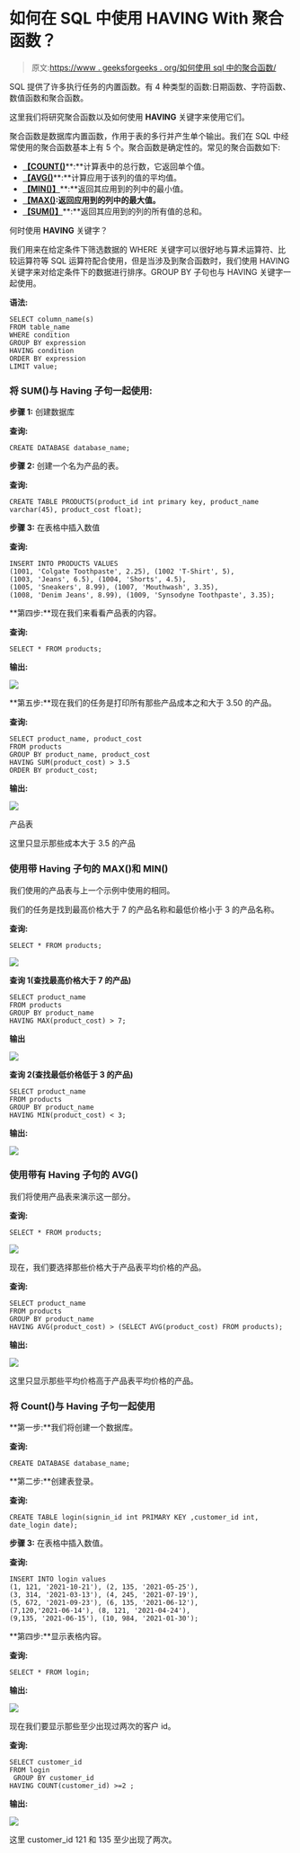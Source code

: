 # 如何在 SQL 中使用 HAVING With 聚合函数？

> 原文:[https://www . geeksforgeeks . org/如何使用 sql 中的聚合函数/](https://www.geeksforgeeks.org/how-to-use-having-with-aggregate-functions-in-sql/)

SQL 提供了许多执行任务的内置函数。有 4 种类型的函数:日期函数、字符函数、数值函数和聚合函数。

这里我们将研究聚合函数以及如何使用 **HAVING** 关键字来使用它们。

聚合函数是数据库内置函数，作用于表的多行并产生单个输出。我们在 SQL 中经常使用的聚合函数基本上有 5 个。聚合函数是确定性的。常见的聚合函数如下:

*   [**【COUNT()**](https://www.geeksforgeeks.org/sql-count-avg-and-sum/)**:**计算表中的总行数，它返回单个值。
*   [**【AVG()**](https://www.geeksforgeeks.org/sql-count-avg-and-sum/)**:**计算应用于该列的值的平均值。
*   [**【MIN()】**](https://www.geeksforgeeks.org/sql-count-avg-and-sum/)**:**返回其应用到的列中的最小值。
*   [**【MAX()**](https://www.geeksforgeeks.org/sql-count-avg-and-sum/)**:返回应用到的列中的最大值。**
*   [**【SUM()】**](https://www.geeksforgeeks.org/sql-count-avg-and-sum/)**:**返回其应用到的列的所有值的总和。

何时使用 **HAVING** 关键字？

我们用来在给定条件下筛选数据的 WHERE 关键字可以很好地与算术运算符、比较运算符等 SQL 运算符配合使用，但是当涉及到聚合函数时，我们使用 HAVING 关键字来对给定条件下的数据进行排序。GROUP BY 子句也与 HAVING 关键字一起使用。

**语法:**

```
SELECT column_name(s) 
FROM table_name 
WHERE condition 
GROUP BY expression 
HAVING condition 
ORDER BY expression 
LIMIT value;
```

### **将 SUM()与 Having 子句一起使用:**

**步骤 1:** 创建数据库

**查询:**

```
CREATE DATABASE database_name;
```

**步骤 2:** 创建一个名为产品的表。

**查询:**

```
CREATE TABLE PRODUCTS(product_id int primary key, product_name varchar(45), product_cost float);
```

**步骤 3:** 在表格中插入数值

**查询:**

```
INSERT INTO PRODUCTS VALUES 
(1001, 'Colgate Toothpaste', 2.25), (1002 'T-Shirt', 5), 
(1003, 'Jeans', 6.5), (1004, 'Shorts', 4.5), 
(1005, 'Sneakers', 8.99), (1007, 'Mouthwash', 3.35), 
(1008, 'Denim Jeans', 8.99), (1009, 'Synsodyne Toothpaste', 3.35);
```

**第四步:**现在我们来看看产品表的内容。

**查询:**

```
SELECT * FROM products;
```

**输出:**

![](img/8f98acb948fc4bfbf653efad9474f9d2.png)

**第五步:**现在我们的任务是打印所有那些产品成本之和大于 3.50 的产品。

**查询:**

```
SELECT product_name, product_cost  
FROM products  
GROUP BY product_name, product_cost  
HAVING SUM(product_cost) > 3.5  
ORDER BY product_cost;
```

**输出:**

![](img/96956aa4c65560149a3e01401161f030.png)

产品表

这里只显示那些成本大于 3.5 的产品

### **使用带 Having 子句的 MAX()和 MIN()**

我们使用的产品表与上一个示例中使用的相同。

我们的任务是找到最高价格大于 7 的产品名称和最低价格小于 3 的产品名称。

**查询:**

```
SELECT * FROM products;
```

![](img/8f98acb948fc4bfbf653efad9474f9d2.png)

**查询 1(查找最高价格大于 7 的产品)**

```
SELECT product_name 
FROM products 
GROUP BY product_name 
HAVING MAX(product_cost) > 7;
```

**输出**

![](img/4d178b23fe90d0ba7b3eb35eff930201.png)

**查询 2(查找最低价格低于 3 的产品)**

```
SELECT product_name 
FROM products 
GROUP BY product_name 
HAVING MIN(product_cost) < 3;
```

**输出:**

![](img/7ef182b2f78490824fc2af4a99813d04.png)

### **使用带有 Having 子句的 AVG()**

我们将使用产品表来演示这一部分。

**查询:**

```
SELECT * FROM products;
```

![](img/8f98acb948fc4bfbf653efad9474f9d2.png)

现在，我们要选择那些价格大于产品表平均价格的产品。

**查询:**

```
SELECT product_name
FROM products
GROUP BY product_name
HAVING AVG(product_cost) > (SELECT AVG(product_cost) FROM products);
```

**输出:**

![](img/1a7e88ba2dde7ced8795f676ebb367dc.png)

这里只显示那些平均价格高于产品表平均价格的产品。

### **将 Count()与 Having 子句一起使用**

**第一步:**我们将创建一个数据库。

**查询:**

```
CREATE DATABASE database_name;
```

**第二步:**创建表登录。

**查询:**

```
CREATE TABLE login(signin_id int PRIMARY KEY ,customer_id int, date_login date);
```

**步骤 3:** 在表格中插入数值。

**查询:**

```
INSERT INTO login values
(1, 121, '2021-10-21'), (2, 135, '2021-05-25'),  
(3, 314, '2021-03-13'), (4, 245, '2021-07-19'),  
(5, 672, '2021-09-23'), (6, 135, '2021-06-12'),  
(7,120,'2021-06-14'), (8, 121, '2021-04-24'),  
(9,135, '2021-06-15'), (10, 984, '2021-01-30');
```

**第四步:**显示表格内容。

**查询:**

```
SELECT * FROM login;
```

**输出:**

![](img/680ab6f6d4ab9aa915d94e1912e89730.png)

现在我们要显示那些至少出现过两次的客户 id。

**查询:**

```
SELECT customer_id  
FROM login
 GROUP BY customer_id 
HAVING COUNT(customer_id) >=2 ;
```

**输出:**

![](img/bd7af4d8fd4f03865dac261da8a71c89.png)

这里 customer_id 121 和 135 至少出现了两次。